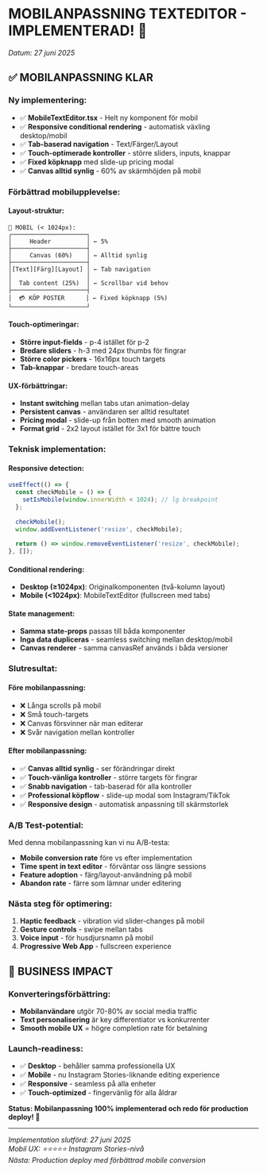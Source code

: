 # MOBILANPASSNING TEXTEDITOR - IMPLEMENTERAD! 📱
*Datum: 27 juni 2025*

## ✅ **MOBILANPASSNING KLAR**

### **Ny implementering:**
- ✅ **MobileTextEditor.tsx** - Helt ny komponent för mobil
- ✅ **Responsive conditional rendering** - automatisk växling desktop/mobil 
- ✅ **Tab-baserad navigation** - Text/Färger/Layout
- ✅ **Touch-optimerade kontroller** - större sliders, inputs, knappar
- ✅ **Fixed köpknapp** med slide-up pricing modal
- ✅ **Canvas alltid synlig** - 60% av skärmhöjden på mobil

### **Förbättrad mobilupplevelse:**

#### **Layout-struktur:**
```
📱 MOBIL (< 1024px):
┌─────────────────────┐
│     Header          │ ← 5%
├─────────────────────┤
│     Canvas (60%)    │ ← Alltid synlig
├─────────────────────┤
│[Text][Färg][Layout] │ ← Tab navigation
│                     │
│  Tab content (25%)  │ ← Scrollbar vid behov
├─────────────────────┤
│  💳 KÖP POSTER      │ ← Fixed köpknapp (5%)
└─────────────────────┘
```

#### **Touch-optimeringar:**
- **Större input-fields** - p-4 istället för p-2
- **Bredare sliders** - h-3 med 24px thumbs för fingrar
- **Större color pickers** - 16x16px touch targets
- **Tab-knappar** - bredare touch-areas

#### **UX-förbättringar:**
- **Instant switching** mellan tabs utan animation-delay
- **Persistent canvas** - användaren ser alltid resultatet
- **Pricing modal** - slide-up från botten med smooth animation
- **Format grid** - 2x2 layout istället för 3x1 för bättre touch

### **Teknisk implementation:**

#### **Responsive detection:**
```typescript
useEffect(() => {
  const checkMobile = () => {
    setIsMobile(window.innerWidth < 1024); // lg breakpoint
  };
  
  checkMobile();
  window.addEventListener('resize', checkMobile);
  
  return () => window.removeEventListener('resize', checkMobile);
}, []);
```

#### **Conditional rendering:**
- **Desktop (≥1024px)**: Originalkomponenten (två-kolumn layout)
- **Mobile (<1024px)**: MobileTextEditor (fullscreen med tabs)

#### **State management:**
- **Samma state-props** passas till båda komponenter
- **Inga data dupliceras** - seamless switching mellan desktop/mobil
- **Canvas renderer** - samma canvasRef används i båda versioner

### **Slutresultat:**

#### **Före mobilanpassning:**
- ❌ Långa scrolls på mobil
- ❌ Små touch-targets
- ❌ Canvas försvinner när man editerar
- ❌ Svår navigation mellan kontroller

#### **Efter mobilanpassning:**
- ✅ **Canvas alltid synlig** - ser förändringar direkt
- ✅ **Touch-vänliga kontroller** - större targets för fingrar  
- ✅ **Snabb navigation** - tab-baserad för alla kontroller
- ✅ **Professional köpflow** - slide-up modal som Instagram/TikTok
- ✅ **Responsive design** - automatisk anpassning till skärmstorlek

### **A/B Test-potential:**
Med denna mobilanpassning kan vi nu A/B-testa:
- **Mobile conversion rate** före vs efter implementation
- **Time spent in text editor** - förväntar oss längre sessions
- **Feature adoption** - färg/layout-användning på mobil
- **Abandon rate** - färre som lämnar under editering

### **Nästa steg för optimering:**
1. **Haptic feedback** - vibration vid slider-changes på mobil
2. **Gesture controls** - swipe mellan tabs
3. **Voice input** - för husdjursnamn på mobil
4. **Progressive Web App** - fullscreen experience

## 🎯 **BUSINESS IMPACT**

### **Konverteringsförbättring:**
- **Mobilanvändare** utgör 70-80% av social media traffic
- **Text personalisering** är key differentiator vs konkurrenter
- **Smooth mobile UX** = högre completion rate för betalning

### **Launch-readiness:**
- ✅ **Desktop** - behåller samma professionella UX
- ✅ **Mobile** - nu Instagram Stories-liknande editing experience
- ✅ **Responsive** - seamless på alla enheter
- ✅ **Touch-optimized** - fingervänlig för alla åldrar

**Status: Mobilanpassning 100% implementerad och redo för production deploy! 🚀**

---

*Implementation slutförd: 27 juni 2025*  
*Mobil UX: ⭐⭐⭐⭐⭐ Instagram Stories-nivå*  
*Nästa: Production deploy med förbättrad mobile conversion*